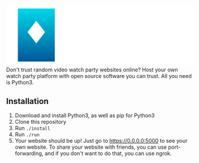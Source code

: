 ![](https://raw.githubusercontent.com/FrankWhoee/Goblet/master/assets/logo-words.svg)
Don't trust random video watch party websites online? Host your own watch party platform 
with open source software you can trust. All you need is Python3.

## Installation
1. Download and install Python3, as well as pip for Python3
2. Clone this repository
3. Run `./install`
4. Run `./run`
5. Your website should be up! Just go to https://0.0.0.0:5000 to see your own website. 
To share your website with friends, you can use port-forwarding, and if you don't
want to do that, you can use ngrok.

